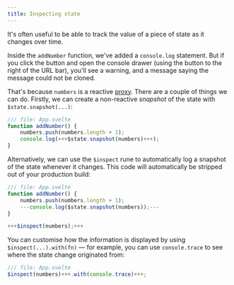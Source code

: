 ```yaml
---
title: Inspecting state
---
```


It's often useful to be able to track the value of a piece of state as it changes over time.

Inside the `addNumber` function, we've added a `console.log` statement. But if you click the button and open the console drawer (using the button to the right of the URL bar), you'll see a warning, and a message saying the message could not be cloned.

That's because `numbers` is a reactive [proxy](https://developer.mozilla.org/en-US/docs/Web/JavaScript/Reference/Global_Objects/Proxy). There are a couple of things we can do. Firstly, we can create a non-reactive _snapshot_ of the state with `$state.snapshot(...)`:

```js
/// file: App.svelte
function addNumber() {
	numbers.push(numbers.length + 1);
	console.log(+++$state.snapshot(numbers)+++);
}
```

Alternatively, we can use the `$inspect` rune to automatically log a snapshot of the state whenever it changes. This code will automatically be stripped out of your production build:

```js
/// file: App.svelte
function addNumber() {
	numbers.push(numbers.length + 1);
	---console.log($state.snapshot(numbers));---
}

+++$inspect(numbers);+++
```

You can customise how the information is displayed by using `$inspect(...).with(fn)` — for example, you can use `console.trace` to see where the state change originated from:

```js
/// file: App.svelte
$inspect(numbers)+++.with(console.trace)+++;
```
